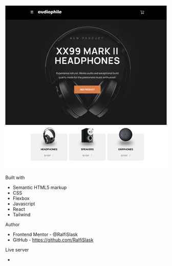 ![Kanban](./preview.png)


Built with

- Semantic HTML5 markup
- CSS
- Flexbox
- Javascript
- React
- Tailwind

Author

- Frontend Mentor - @RalfiSlask
- GitHub - https://github.com/RalfiSlask

Live server

- 

